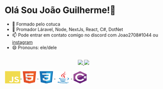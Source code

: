 # Olá Sou João Guilherme!👋

- 🔭 Formado pelo cotuca
- 🌱 Promador Láravel, Node, NextJs, React, C#, DotNet
- 📫 Pode entrar em contato comigo no discord com Joao2708#1044 ou <a href="https://www.instagram.com/joaoguilherme.2708/">instagram</a>
- 😄 Pronouns: ele/dele

<br>

<div align="center">
  <a href="https://github.com/Joao2708-P">
  <img height="180em" src="https://github-readme-stats.vercel.app/api?username=Joao2708-P&show_icons=true&theme=onedark&include_all_commits=true&count_private=true"/>
  <img height="180em" src="https://github-readme-stats.vercel.app/api/top-langs/?username=Joao2708-P&layout=compact&langs_count=7&theme=onedark"/>
</div>

 <div style="display: inline_block"><br>
  <img align="center" alt="Rafa-Js" height="40" width="50" src="https://raw.githubusercontent.com/devicons/devicon/master/icons/javascript/javascript-plain.svg">
  <img align="center" alt="Rafa-HTML" height="40" width="50" src="https://raw.githubusercontent.com/devicons/devicon/master/icons/html5/html5-original.svg">
  <img align="center" alt="Rafa-CSS" height="40" width="50" src="https://raw.githubusercontent.com/devicons/devicon/master/icons/css3/css3-original.svg">
  <img align="center" alt="Rafa-Python" height="40" width="50" src="https://raw.githubusercontent.com/devicons/devicon/master/icons/java/java-original.svg">
  <img align="center" alt="Rafa-Csharp" height="40" width="50" src="https://raw.githubusercontent.com/devicons/devicon/master/icons/csharp/csharp-original.svg">
</div>
